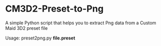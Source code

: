 # CM3D2-Preset-to-Png
A simple Python script that helps you to extract Png data from a Custom Maid 3D2 preset file

Usage: preset2png.py **file.preset**

